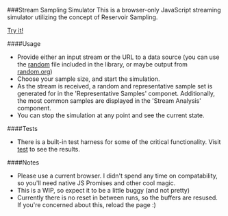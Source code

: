 ###Stream Sampling Simulator
This is a browser-only JavaScript streaming simulator utilizing the concept of Reservoir Sampling.

[Try it!](http://dotmr.github.io/stream-sampler/)

####Usage
- Provide either an input stream or the URL to a data source (you can use the [random](http://dotMR.github.io/stream-sampler/data/random) file included in the library, or maybe output from [random.org](https://www.random.org/strings/?num=100&len=20&digits=on&upperalpha=on&loweralpha=on&unique=on&format=plain&rnd=new))
- Choose your sample size, and start the simulation.
- As the stream is received, a random and representative sample set is generated for in the 'Representative Samples' componet. Additionally, the most common samples are displayed in the 'Stream Analysis' component.
- You can stop the simulation at any point and see the current state.

####Tests
- There is a built-in test harness for some of the critical functionality. Visit [test](http://dotmr.github.io/stream-sampler/test.html) to see the results.

####Notes
- Please use a current browser. I didn't spend any time on compatability, so you'll need native JS Promises and other cool magic.
- This is a WIP, so expect it to be a little buggy (and not pretty)
- Currently there is no reset in between runs, so the buffers are resused. If you're concerned about this, reload the page :)




